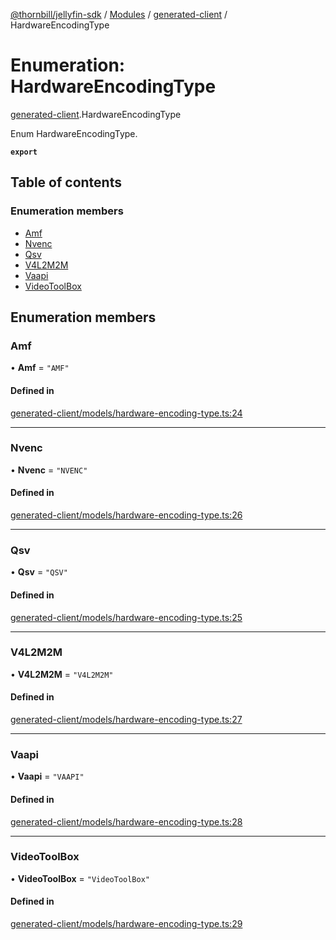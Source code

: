 [@thornbill/jellyfin-sdk](../README.md) / [Modules](../modules.md) / [generated-client](../modules/generated_client.md) / HardwareEncodingType

# Enumeration: HardwareEncodingType

[generated-client](../modules/generated_client.md).HardwareEncodingType

Enum HardwareEncodingType.

**`export`**

## Table of contents

### Enumeration members

- [Amf](generated_client.HardwareEncodingType.md#amf)
- [Nvenc](generated_client.HardwareEncodingType.md#nvenc)
- [Qsv](generated_client.HardwareEncodingType.md#qsv)
- [V4L2M2M](generated_client.HardwareEncodingType.md#v4l2m2m)
- [Vaapi](generated_client.HardwareEncodingType.md#vaapi)
- [VideoToolBox](generated_client.HardwareEncodingType.md#videotoolbox)

## Enumeration members

### Amf

• **Amf** = `"AMF"`

#### Defined in

[generated-client/models/hardware-encoding-type.ts:24](https://github.com/thornbill/jellyfin-sdk-typescript/blob/3ae780a/src/generated-client/models/hardware-encoding-type.ts#L24)

___

### Nvenc

• **Nvenc** = `"NVENC"`

#### Defined in

[generated-client/models/hardware-encoding-type.ts:26](https://github.com/thornbill/jellyfin-sdk-typescript/blob/3ae780a/src/generated-client/models/hardware-encoding-type.ts#L26)

___

### Qsv

• **Qsv** = `"QSV"`

#### Defined in

[generated-client/models/hardware-encoding-type.ts:25](https://github.com/thornbill/jellyfin-sdk-typescript/blob/3ae780a/src/generated-client/models/hardware-encoding-type.ts#L25)

___

### V4L2M2M

• **V4L2M2M** = `"V4L2M2M"`

#### Defined in

[generated-client/models/hardware-encoding-type.ts:27](https://github.com/thornbill/jellyfin-sdk-typescript/blob/3ae780a/src/generated-client/models/hardware-encoding-type.ts#L27)

___

### Vaapi

• **Vaapi** = `"VAAPI"`

#### Defined in

[generated-client/models/hardware-encoding-type.ts:28](https://github.com/thornbill/jellyfin-sdk-typescript/blob/3ae780a/src/generated-client/models/hardware-encoding-type.ts#L28)

___

### VideoToolBox

• **VideoToolBox** = `"VideoToolBox"`

#### Defined in

[generated-client/models/hardware-encoding-type.ts:29](https://github.com/thornbill/jellyfin-sdk-typescript/blob/3ae780a/src/generated-client/models/hardware-encoding-type.ts#L29)
